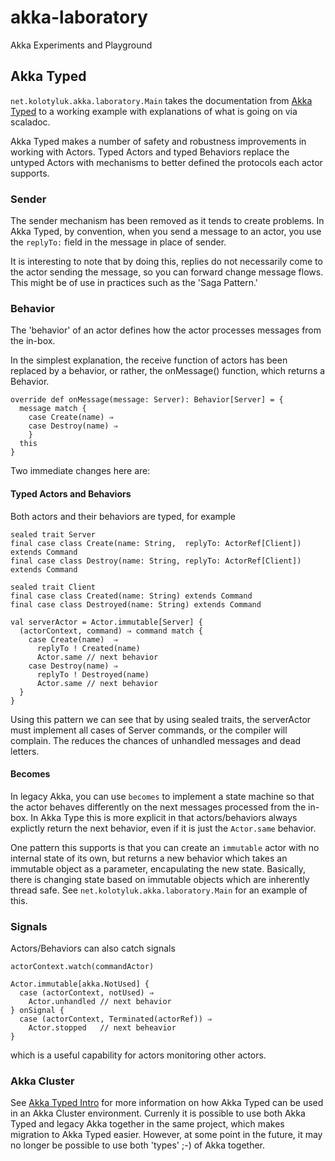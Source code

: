 # akka-laboratory
Akka Experiments and Playground

## Akka Typed

`net.kolotyluk.akka.laboratory.Main` takes the documentation from
[Akka Typed](https://doc.akka.io/docs/akka/2.5/scala/typed.html)
to a working example with explanations of what is going on via
scaladoc.

Akka Typed makes a number of safety and robustness improvements
in working with Actors. Typed Actors and typed Behaviors replace
the untyped Actors with mechanisms to better defined the
protocols each actor supports.

### Sender

The sender mechanism has been removed as it tends to create problems.
In Akka Typed, by convention, when you send a message to an actor, you
use the `replyTo:` field in the message in place of sender.

It is interesting to note that by doing this, replies do not necessarily
come to the actor sending the message, so you can forward change message
flows. This might be of use in practices such as the 'Saga Pattern.'

### Behavior

The 'behavior' of an actor defines how the actor processes messages
from the in-box.

In the simplest explanation, the receive function of actors has been
replaced by a behavior, or rather, the onMessage() function, which returns
a Behavior.

    override def onMessage(message: Server): Behavior[Server] = {
      message match {
        case Create(name) ⇒
        case Destroy(name) ⇒
        }
      this
    }

 Two immediate changes here are:

#### Typed Actors and Behaviors

Both actors and their behaviors are typed, for example

    sealed trait Server
    final case class Create(name: String,  replyTo: ActorRef[Client]) extends Command
    final case class Destroy(name: String, replyTo: ActorRef[Client]) extends Command

    sealed trait Client
    final case class Created(name: String) extends Command
    final case class Destroyed(name: String) extends Command

    val serverActor = Actor.immutable[Server] {
      (actorContext, command) ⇒ command match {
        case Create(name)  ⇒
          replyTo ! Created(name)
          Actor.same // next behavior
        case Destroy(name) ⇒
          replyTo ! Destroyed(name)
          Actor.same // next behavior
      }
    }

Using this pattern we can see that by using sealed traits, the
serverActor must implement all cases of Server commands, or the compiler
will complain. The reduces the chances of unhandled messages and dead
letters.

#### Becomes

In legacy Akka, you can use `becomes` to implement a state machine so
that the actor behaves differently on the next messages processed from
the in-box. In Akka Type this is more explicit in that actors/behaviors
always explictly return the next behavior, even if it is just the
`Actor.same` behavior.

One pattern this supports is that you can create an `immutable` actor
with no internal state of its own, but returns a new behavior which
takes an immutable object as a parameter, encapulating the new state.
Basically, there is changing state based on immutable objects which are
inherently thread safe. See `net.kolotyluk.akka.laboratory.Main` for
an example of this.

### Signals

Actors/Behaviors can also catch signals

    actorContext.watch(commandActor)

    Actor.immutable[akka.NotUsed] {
      case (actorContext, notUsed) ⇒
        Actor.unhandled // next behavior
    } onSignal {
      case (actorContext, Terminated(actorRef)) ⇒
        Actor.stopped   // next beheavior
    }

which is a useful capability for actors monitoring other actors.

### Akka Cluster

See [Akka Typed Intro](https://akka.io/blog/2017/05/05/typed-intro)
for more information on how Akka Typed can be used in an Akka Cluster
environment. Currenly it is possible to use both Akka Typed and legacy
Akka together in the same project, which makes migration to Akka Typed
easier. However, at some point in the future, it may no longer be
possible to use both 'types' ;-) of Akka together.


